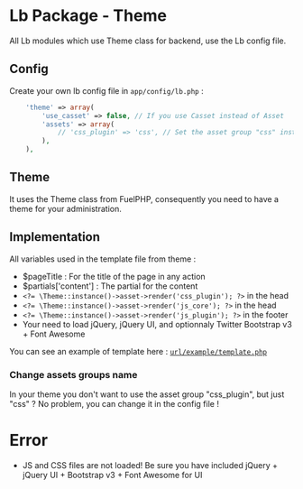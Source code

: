 # Lb Package - Theme

All Lb modules which use Theme class for backend, use the Lb config file.

## Config

Create your own lb config file in `app/config/lb.php` : 

```php
	'theme' => array(
		'use_casset' => false, // If you use Casset instead of Asset
		'assets' => array(
			// 'css_plugin' => 'css', // Set the asset group "css" instead of "css_plugin",
		),
	),
```

## Theme

It uses the Theme class from FuelPHP, consequently you need to have a theme for your administration.

## Implementation

All variables used in the template file from theme :

* $pageTitle : For the title of the page in any action
* $partials['content'] : The partial for the content
* `<?= \Theme::instance()->asset->render('css_plugin'); ?>` in the head
* `<?= \Theme::instance()->asset->render('js_core'); ?>` in the head
* `<?= \Theme::instance()->asset->render('js_plugin'); ?>` in the footer
* Your need to load jQuery, jQuery UI, and optionnaly Twitter Bootstrap v3 + Font Awesome

You can see an example of template here : [`url/example/template.php`](http://github.com/jhuriez/fuel-lb-package/blob/master/example/template.php)

### Change assets groups name

In your theme you don't want to use the asset group "css_plugin", but just "css" ? No problem, you can change it in the config file !

# Error

- JS and CSS files are not loaded!
Be sure you have included jQuery + jQuery UI + Bootstrap v3 + Font Awesome for UI